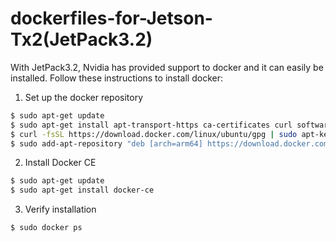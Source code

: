 # dockerfiles-for-Jetson-Tx2(JetPack3.2)

With JetPack3.2, Nvidia has provided support to docker and it can easily be installed. Follow these instructions to install docker:


1. Set up the docker repository
```sh
$ sudo apt-get update
$ sudo apt-get install apt-transport-https ca-certificates curl software-properties-common
$ curl -fsSL https://download.docker.com/linux/ubuntu/gpg | sudo apt-key add -
$ sudo add-apt-repository "deb [arch=arm64] https://download.docker.com/linux/ubuntu $(lsb_release -cs) stable"
``` 

2. Install Docker CE
```sh
$ sudo apt-get update
$ sudo apt-get install docker-ce
```

3. Verify installation
```sh
$ sudo docker ps
```




 